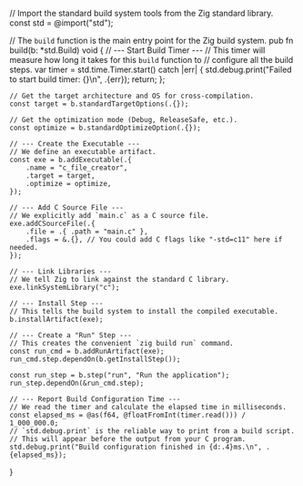 // Import the standard build system tools from the Zig standard library.
const std = @import("std");

// The `build` function is the main entry point for the Zig build system.
pub fn build(b: *std.Build) void {
    // --- Start Build Timer ---
    // This timer will measure how long it takes for this `build` function to
    // configure all the build steps.
    var timer = std.time.Timer.start() catch |err| {
        std.debug.print("Failed to start build timer: {}\n", .{err});
        return;
    };

    // Get the target architecture and OS for cross-compilation.
    const target = b.standardTargetOptions(.{});

    // Get the optimization mode (Debug, ReleaseSafe, etc.).
    const optimize = b.standardOptimizeOption(.{});

    // --- Create the Executable ---
    // We define an executable artifact.
    const exe = b.addExecutable(.{
        .name = "c_file_creator",
        .target = target,
        .optimize = optimize,
    });

    // --- Add C Source File ---
    // We explicitly add `main.c` as a C source file.
    exe.addCSourceFile(.{
        .file = .{ .path = "main.c" },
        .flags = &.{}, // You could add C flags like "-std=c11" here if needed.
    });

    // --- Link Libraries ---
    // We tell Zig to link against the standard C library.
    exe.linkSystemLibrary("c");

    // --- Install Step ---
    // This tells the build system to install the compiled executable.
    b.installArtifact(exe);

    // --- Create a "Run" Step ---
    // This creates the convenient `zig build run` command.
    const run_cmd = b.addRunArtifact(exe);
    run_cmd.step.dependOn(b.getInstallStep());

    const run_step = b.step("run", "Run the application");
    run_step.dependOn(&run_cmd.step);

    // --- Report Build Configuration Time ---
    // We read the timer and calculate the elapsed time in milliseconds.
    const elapsed_ms = @as(f64, @floatFromInt(timer.read())) / 1_000_000.0;
    // `std.debug.print` is the reliable way to print from a build script.
    // This will appear before the output from your C program.
    std.debug.print("Build configuration finished in {d:.4}ms.\n", .{elapsed_ms});
}
